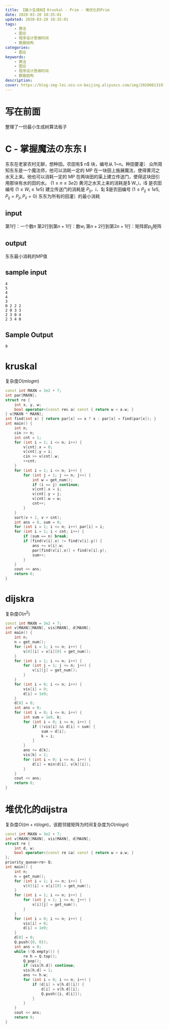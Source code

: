 ```yaml
---
title: 【最小生成树】Kruskal - Prim - 堆优化的Prim
date: 2020-03-20 10:35:01
updated: 2020-03-20 10:35:01
tags:
    - 算法
    - 图论
    - 程序设计思维时间
    - 数据结构
categories: 
	- 图论
keywords:
    - 算法
    - 图论
    - 程序设计思维时间
    - 数据结构
description: 
cover: https://blog-img-lei.oss-cn-beijing.aliyuncs.com/img/20200813191444.png
---
```


# 写在前面

整理了一份最小生成树算法板子

# C - 掌握魔法の东东 I

东东在老家农村无聊，想种田。农田有$ n$ 块，编号从 1~$n$。种田要灌氵
众所周知东东是一个魔法师，他可以消耗一定的 MP 在一块田上施展魔法，使得黄河之水天上来。他也可以消耗一定的 MP 在两块田的渠上建立传送门，使得这块田引用那块有水的田的水。 $(1 \le n \le 3e2)$
黄河之水天上来的消耗是$ W_i$，$i$ 是农田编号 $(1 \le W_i \le 1e5)$
建立传送门的消耗是 $P_{ij}$，$i$、$j $是农田编号 $(1 \le P_{ij}  \le 1e5, P_{ij} = P_{ji}, P_{ii} =0)$
东东为所有的田灌氵的最小消耗

## input

第1行：一个数$n$
第2行到第$n+1$行：数$w_i$
第$n+2$行到第$2n+1$行：矩阵即$p_{ij}$矩阵

## output

东东最小消耗的MP值

## sample input

```shel
4
5
4
4
3
0 2 2 2
2 0 3 3
2 3 0 4
2 3 4 0
```

## Sample Output

```shel
9
```

# kruskal 

复杂度$O(mlogm)$

```cpp
const int MAXN = 3e2 + 7;
int par[MAXN];
struct re {
    int x, y, w;
    bool operator<(const re& a) const { return w < a.w; }
} v[MAXN * MAXN];
int find(int x) { return par[x] == x ? x : par[x] = find(par[x]); }
int main() {
    int n;
    cin >> n;
    int cnt = 1;
    for (int i = 1; i <= n; i++) {
        v[cnt].x = 0;
        v[cnt].y = i;
        cin >> v[cnt].w;
        ++cnt;
    }
    for (int i = 1; i <= n; i++) {
        for (int j = 1; j <= n; j++) {
            int w = get_num();
            if (i == j) continue;
            v[cnt].x = i;
            v[cnt].y = j;
            v[cnt].w = w;
            cnt++;
        }
    }
    sort(v + 1, v + cnt);
    int ans = 0, sum = 0;
    for (int i = 1; i <= n; i++) par[i] = i;
    for (int i = 1; i < cnt; i++) {
        if (sum == n) break;
        if (find(v[i].x) != find(v[i].y)) {
            ans += v[i].w;
            par[find(v[i].x)] = find(v[i].y);
            sum++;
        }
    }
    cout << ans;
    return 0;
}
```

# dijskra

复杂度$O(n^2)$

```cpp
const int MAXN = 3e2 + 7;
int v[MAXN][MAXN], vis[MAXN], d[MAXN];
int main() {
    int n;
    n = get_num();
    for (int i = 1; i <= n; i++) {
        v[0][i] = v[i][0] = get_num();
    }
    for (int i = 1; i <= n; i++) {
        for (int j = 1; j <= n; j++) {
            v[i][j] = get_num();
        }
    }
    for (int i = 0; i <= n; i++) {
        vis[i] = 0;
        d[i] = 1e9;
    }
    d[0] = 0;
    int ans = 0;
    for (int i = 0; i <= n; i++) {
        int sum = 1e9, k;
        for (int i = 0; i <= n; i++) {
            if (!vis[i] && d[i] < sum) {
                sum = d[i];
                k = i;
            }
        }
        ans += d[k];
        vis[k] = 1;
        for (int i = 0; i <= n; i++) {
            d[i] = min(d[i], v[k][i]);
        }
    }
    cout << ans;
    return 0;
}
```

# 堆优化的dijstra

复杂度$O((m+n)logn)$，该题邻接矩阵为时间复杂度为$O(nlogn )$

```cpp
const int MAXN = 3e2 + 7;
int v[MAXN][MAXN], vis[MAXN], d[MAXN];
struct re {
    int d, w;
    bool operator<(const re &a) const { return w > a.w; }
};
priority_queue<re> Q;
int main() {
    int n;
    n = get_num();
    for (int i = 1; i <= n; i++) {
        v[0][i] = v[i][0] = get_num();
    }
    for (int i = 1; i <= n; i++) {
        for (int j = 1; j <= n; j++) {
            v[i][j] = get_num();
        }
    }
    for (int i = 0; i <= n; i++) {
        vis[i] = 0;
        d[i] = 1e9;
    }
    d[0] = 0;
    Q.push({0, 0});
    int ans = 0;
    while (!Q.empty()) {
        re h = Q.top();
        Q.pop();
        if (vis[h.d]) continue;
        vis[h.d] = 1;
        ans += h.w;
        for (int i = 0; i <= n; i++) {
            if (d[i] > v[h.d][i]) {
                d[i] = v[h.d][i];
                Q.push({i, d[i]});
            }
        }
    }
    cout << ans;
    return 0;
}
```

